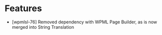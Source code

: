 # Features
* [wpmlsl-76] Removed dependency with WPML Page Builder, as is now merged into String Translation